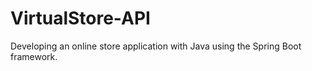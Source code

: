 # VirtualStore-API
Developing an online store application with Java using the Spring Boot framework.
